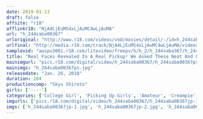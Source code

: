 ```yaml
---
date: 2019-01-13
draft: false
affsite: "r18"
afflinkr18: "NjA4LjEuMS4xLjAuMC4wLjAuMA"
url: "h_244saba00367"
urloriginal: "http://www.r18.com/videos/vod/movies/detail/-/id=h_244saba00367"
urlfinal: "http://media.r18.com/track/NjA4LjEuMS4xLjAuMC4wLjAuMA/videos/vod/movies/detail/-/id=h_244saba00367"
samplevid: "awspv3001.r18.com/litevideo/freepv/h/h_2/h_244saba367/h_244saba367_dmb_w.mp4"
title: "Real Faces Revealed In A Real Pickup! We Asked These Neat And Clean College Girl Babes Who Look Good Sucking Dick To Give A Cherry Boy A Deep Throat Blowjob! We Requested That This Drooling And Excited Maso Amateur Start Cum Swallowing Our Sperm, And She Complied! And Then We Gave Her Pussy Multiple Rounds Of Creampie Raw Footage Too!"
mainimgurl: "pics.r18.com/digital/video/h_244saba00367/h_244saba00367ps.jpg"
mainimgs: "h_244saba00367ps.jpg"
releasedate: "Jan. 26, 2018"
duration: 204
productioncomp: "Skyu Shiroto"
girls: ['----']
categories: ['College Girl', 'Picking Up Girls', 'Amateur', 'Creampie', 'Deep Throat', 'Hi-Def']
imgurls: ['pics.r18.com/digital/video/h_244saba00367/h_244saba00367jp-1.jpg', 'pics.r18.com/digital/video/h_244saba00367/h_244saba00367jp-2.jpg', 'pics.r18.com/digital/video/h_244saba00367/h_244saba00367jp-3.jpg', 'pics.r18.com/digital/video/h_244saba00367/h_244saba00367jp-4.jpg', 'pics.r18.com/digital/video/h_244saba00367/h_244saba00367jp-5.jpg', 'pics.r18.com/digital/video/h_244saba00367/h_244saba00367jp-6.jpg', 'pics.r18.com/digital/video/h_244saba00367/h_244saba00367jp-7.jpg', 'pics.r18.com/digital/video/h_244saba00367/h_244saba00367jp-8.jpg', 'pics.r18.com/digital/video/h_244saba00367/h_244saba00367jp-9.jpg', 'pics.r18.com/digital/video/h_244saba00367/h_244saba00367jp-10.jpg', 'pics.r18.com/digital/video/h_244saba00367/h_244saba00367jp-11.jpg', 'pics.r18.com/digital/video/h_244saba00367/h_244saba00367jp-12.jpg', 'pics.r18.com/digital/video/h_244saba00367/h_244saba00367jp-13.jpg', 'pics.r18.com/digital/video/h_244saba00367/h_244saba00367jp-14.jpg', 'pics.r18.com/digital/video/h_244saba00367/h_244saba00367jp-15.jpg', 'pics.r18.com/digital/video/h_244saba00367/h_244saba00367jp-16.jpg', 'pics.r18.com/digital/video/h_244saba00367/h_244saba00367jp-17.jpg', 'pics.r18.com/digital/video/h_244saba00367/h_244saba00367jp-18.jpg', 'pics.r18.com/digital/video/h_244saba00367/h_244saba00367jp-19.jpg', 'pics.r18.com/digital/video/h_244saba00367/h_244saba00367jp-20.jpg']
imgs: ['h_244saba00367jp-1.jpg', 'h_244saba00367jp-2.jpg', 'h_244saba00367jp-3.jpg', 'h_244saba00367jp-4.jpg', 'h_244saba00367jp-5.jpg', 'h_244saba00367jp-6.jpg', 'h_244saba00367jp-7.jpg', 'h_244saba00367jp-8.jpg', 'h_244saba00367jp-9.jpg', 'h_244saba00367jp-10.jpg', 'h_244saba00367jp-11.jpg', 'h_244saba00367jp-12.jpg', 'h_244saba00367jp-13.jpg', 'h_244saba00367jp-14.jpg', 'h_244saba00367jp-15.jpg', 'h_244saba00367jp-16.jpg', 'h_244saba00367jp-17.jpg', 'h_244saba00367jp-18.jpg', 'h_244saba00367jp-19.jpg', 'h_244saba00367jp-20.jpg']
---
```

